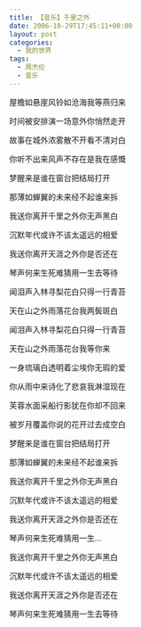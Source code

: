 ```yaml
---
title: 【音乐】千里之外
date: 2006-10-29T17:45:11+00:00
layout: post
categories:
  - 我的世界
tags:
  - 周杰伦
  - 音乐
---
```


屋檐如悬崖风铃如沧海我等燕归来

时间被安排演一场意外你悄然走开

故事在城外浓雾散不开看不清对白

你听不出来风声不存在是我在感慨

梦醒来是谁在窗台把结局打开

那薄如蝉翼的未来经不起谁来拆

我送你离开千里之外你无声黑白

沉默年代或许不该太遥远的相爱

我送你离开天涯之外你是否还在

琴声何来生死难猜用一生去等待
<!--more-->
闻泪声入林寻梨花白只得一行青苔

天在山之外雨落花台我两鬓斑白

闻泪声入林寻梨花白只得一行青苔

天在山之外雨落花台我等你来

一身琉璃白透明着尘埃你无瑕的爱

你从雨中来诗化了悲哀我淋湿现在

芙蓉水面采船行影犹在你却不回来

被岁月覆盖你说的花开过去成空白

梦醒来是谁在窗台把结局打开

那薄如蝉翼的未来经不起谁来拆

我送你离开千里之外你无声黑白

沉默年代或许不该太遥远的相爱

我送你离开天涯之外你是否还在

琴声何来生死难猜用一生&#8230;

我送你离开千里之外你无声黑白

沉默年代或许不该太遥远的相爱

我送你离开天涯之外你是否还在

琴声何来生死难猜用一生去等待